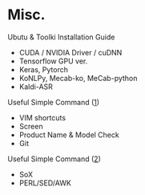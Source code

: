 # Misc.

Ubutu & Toolki Installation Guide 
   - CUDA / NVIDIA Driver / cuDNN
   - Tensorflow GPU ver.
   - Keras, Pytorch 
   - KoNLPy, Mecab-ko, MeCab-python
   - Kaldi-ASR
   
Useful Simple Command ([1](SimpleCmd1.md))
  - VIM shortcuts
  - Screen
  - Product Name & Model Check
  - Git
  
Useful Simple Command ([2](SimpleCmd2.md))
  - SoX
  - PERL/SED/AWK
